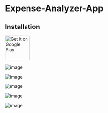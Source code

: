 # Expense-Analyzer-App

## Installation

[<img src="https://play.google.com/intl/en_us/badges/images/generic/en-play-badge.png"
alt="Get it on Google Play"
height="80">](https://play.google.com/store/apps/details?id=com.indresh149.expensetracker)


![image](https://github.com/indresh149/Expense-Analyzer-App/assets/76736055/fb16702e-722e-4af9-b266-2114b16cadfb)


![image](https://github.com/indresh149/Expense-Analyzer-App/assets/76736055/669ccecc-97ac-43ce-9dbf-728b2a4b10f8)


![image](https://github.com/indresh149/Expense-Analyzer-App/assets/76736055/28617016-b155-413b-9489-f2ec25c45fd3)


![image](https://github.com/indresh149/Expense-Analyzer-App/assets/76736055/12224f39-d55a-458c-bcc3-236207d2752b)


![image](https://github.com/indresh149/Expense-Analyzer-App/assets/76736055/da479ab1-98dc-4d3a-94fc-33004c69abfd)

